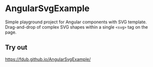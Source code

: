 # AngularSvgExample

Simple playground project for Angular components with SVG template. Drag-and-drop of complex SVG shapes within a single `<svg>` tag on the page.

## Try out

https://fdub.github.io/AngularSvgExample/
